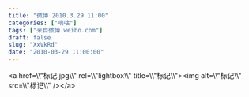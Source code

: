 ```yaml
---
title: "微博 2010.3.29 11:00"
categories: ["嘀咕"]
tags: ["来自微博 weibo.com"]
draft: false
slug: "XxVkRd"
date: "2010-03-29 11:00:00"
---
```


<p>&lt;a href=\\"标记.jpg\\" rel=\\"lightbox\\" title=\\"标记\\"&gt;&lt;img alt=\\"标记\\" src=\\"标记\\" /&gt;&lt;/a&gt; ​​​​</p>
